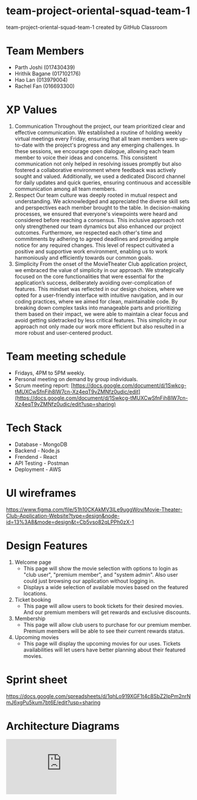 # team-project-oriental-squad-team-1
team-project-oriental-squad-team-1 created by GitHub Classroom

# Team Members
- Parth Joshi (017430439)
- Hrithik Bagane (017102176)
- Hao Lan (013979004)
- Rachel Fan (016693300)

# XP Values
1. Communication
Throughout the project, our team prioritized clear and effective communication. We established a routine of holding weekly virtual meetings every Friday, ensuring that all team members were up-to-date with the project's progress and any emerging challenges. In these sessions, we encourage open dialogue, allowing each team member to voice their ideas and concerns. This consistent communication not only helped in resolving issues promptly but also fostered a collaborative environment where feedback was actively sought and valued. Additionally, we used a dedicated Discord channel for daily updates and quick queries, ensuring continuous and accessible communication among all team members.
2. Respect
Our team culture was deeply rooted in mutual respect and understanding. We acknowledged and appreciated the diverse skill sets and perspectives each member brought to the table. In decision-making processes, we ensured that everyone's viewpoints were heard and considered before reaching a consensus. This inclusive approach not only strengthened our team dynamics but also enhanced our project outcomes. Furthermore, we respected each other's time and commitments by adhering to agreed deadlines and providing ample notice for any required changes. This level of respect cultivated a positive and supportive work environment, enabling us to work harmoniously and efficiently towards our common goals.
3. Simplicity
From the onset of the MovieTheater Club application project, we embraced the value of simplicity in our approach. We strategically focused on the core functionalities that were essential for the application’s success, deliberately avoiding over-complication of features. This mindset was reflected in our design choices, where we opted for a user-friendly interface with intuitive navigation, and in our coding practices, where we aimed for clean, maintainable code. By breaking down complex tasks into manageable parts and prioritizing them based on their impact, we were able to maintain a clear focus and avoid getting sidetracked by less critical features. This simplicity in our approach not only made our work more efficient but also resulted in a more robust and user-centered product.

# Team meeting schedule
- Fridays, 4PM to 5PM weekly.
- Personal meeting on demand by group individuals.
- Scrum meeting report: [https://docs.google.com/document/d/1Swkcg-tMUXCwSfnFih8lW7cn-Xz4eqT9vZMNfz0udic/edit](https://docs.google.com/document/d/1Swkcg-tMUXCwSfnFih8lW7cn-Xz4eqT9vZMNfz0udic/edit?usp=sharing)

# Tech Stack
- Database - MongoDB
- Backend - Node.js
- Frendend - React
- API Testing - Postman
- Deployment - AWS

# UI wireframes
https://www.figma.com/file/51h10CKAkMV3ILe9uggWov/Movie-Theater-Club-Application-Website?type=design&node-id=13%3A8&mode=design&t=Cb5vso82qLPPh0zX-1

# Design Features
1. Welcome page
   - This page will show the movie selection with options to login as "club user", "premium member", and "system admin". Also user could just browsing our application without logging in.
   - Displays a wide selection of available movies based on the featured locations.
2. Ticket booking
   - This page will allow users to book tickets for their desired movies. And our premium members will get rewards and exclusive discounts.
3. Membership
   - This page will allow club users to purchase for our premium member. Premium members will be able to see their current rewards status.
4. Upcoming movies
   - This page will display the upcoming movies for our uses. Tickets availabilities will let users have better planning about their featured movies.

# Sprint sheet
https://docs.google.com/spreadsheets/d/1qhLo919XGF1t4c8SbZ2IpPm2nrNmJ6xgPu5kum7bt6E/edit?usp=sharing

# Architecture Diagrams
![Use Case Diagram](https://github.com/gopinathsjsu/team-project-oriental-squad-team-1/blob/demo/UML-component.pdf)
